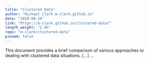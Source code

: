 ```yaml
---
title: "Clustered Data"
author: "Michael Clark m-clark.github.io"
date: "2018-09-16"
link: "https://m-clark.github.io/clustered-data/"
length_weight: "2.8%"
repo: "m-clark/clustered-data"
pinned: false
---
```


This document provides a brief comparison of various approaches to dealing with clustered data situations. [...]  ...
